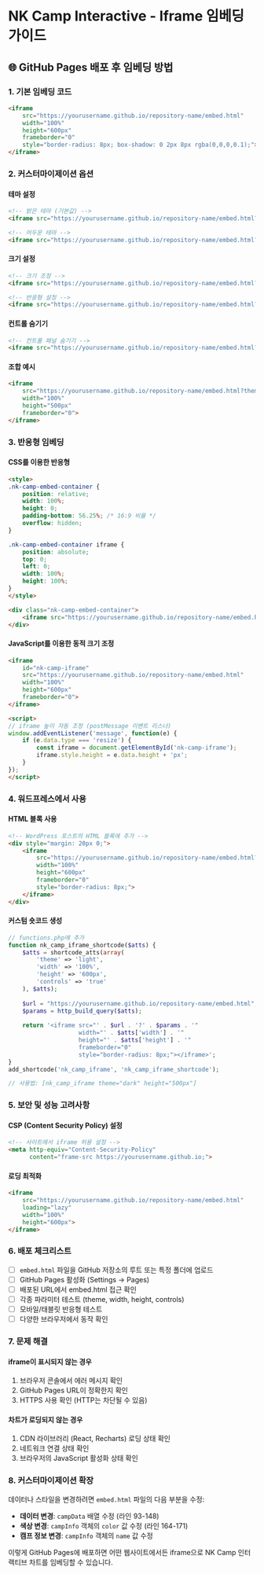# NK Camp Interactive - Iframe 임베딩 가이드

## 🌐 GitHub Pages 배포 후 임베딩 방법

### 1. 기본 임베딩 코드
```html
<iframe 
    src="https://yourusername.github.io/repository-name/embed.html"
    width="100%" 
    height="600px"
    frameborder="0"
    style="border-radius: 8px; box-shadow: 0 2px 8px rgba(0,0,0,0.1);">
</iframe>
```

### 2. 커스터마이제이션 옵션

#### 테마 설정
```html
<!-- 밝은 테마 (기본값) -->
<iframe src="https://yourusername.github.io/repository-name/embed.html?theme=light" ...></iframe>

<!-- 어두운 테마 -->
<iframe src="https://yourusername.github.io/repository-name/embed.html?theme=dark" ...></iframe>
```

#### 크기 설정
```html
<!-- 크기 조정 -->
<iframe src="https://yourusername.github.io/repository-name/embed.html?width=800px&height=500px" ...></iframe>

<!-- 반응형 설정 -->
<iframe src="https://yourusername.github.io/repository-name/embed.html?width=100%&height=600px" ...></iframe>
```

#### 컨트롤 숨기기
```html
<!-- 컨트롤 패널 숨기기 -->
<iframe src="https://yourusername.github.io/repository-name/embed.html?controls=false" ...></iframe>
```

#### 조합 예시
```html
<iframe 
    src="https://yourusername.github.io/repository-name/embed.html?theme=dark&width=100%&height=500px&controls=true"
    width="100%" 
    height="500px"
    frameborder="0">
</iframe>
```

### 3. 반응형 임베딩

#### CSS를 이용한 반응형
```html
<style>
.nk-camp-embed-container {
    position: relative;
    width: 100%;
    height: 0;
    padding-bottom: 56.25%; /* 16:9 비율 */
    overflow: hidden;
}

.nk-camp-embed-container iframe {
    position: absolute;
    top: 0;
    left: 0;
    width: 100%;
    height: 100%;
}
</style>

<div class="nk-camp-embed-container">
    <iframe src="https://yourusername.github.io/repository-name/embed.html" frameborder="0"></iframe>
</div>
```

#### JavaScript를 이용한 동적 크기 조정
```html
<iframe 
    id="nk-camp-iframe"
    src="https://yourusername.github.io/repository-name/embed.html"
    width="100%" 
    height="600px"
    frameborder="0">
</iframe>

<script>
// iframe 높이 자동 조정 (postMessage 이벤트 리스너)
window.addEventListener('message', function(e) {
    if (e.data.type === 'resize') {
        const iframe = document.getElementById('nk-camp-iframe');
        iframe.style.height = e.data.height + 'px';
    }
});
</script>
```

### 4. 워드프레스에서 사용

#### HTML 블록 사용
```html
<!-- WordPress 포스트의 HTML 블록에 추가 -->
<div style="margin: 20px 0;">
    <iframe 
        src="https://yourusername.github.io/repository-name/embed.html?theme=light&height=600px"
        width="100%" 
        height="600px"
        frameborder="0"
        style="border-radius: 8px;">
    </iframe>
</div>
```

#### 커스텀 숏코드 생성
```php
// functions.php에 추가
function nk_camp_iframe_shortcode($atts) {
    $atts = shortcode_atts(array(
        'theme' => 'light',
        'width' => '100%',
        'height' => '600px',
        'controls' => 'true'
    ), $atts);
    
    $url = "https://yourusername.github.io/repository-name/embed.html";
    $params = http_build_query($atts);
    
    return '<iframe src="' . $url . '?' . $params . '" 
                    width="' . $atts['width'] . '" 
                    height="' . $atts['height'] . '" 
                    frameborder="0" 
                    style="border-radius: 8px;"></iframe>';
}
add_shortcode('nk_camp_iframe', 'nk_camp_iframe_shortcode');

// 사용법: [nk_camp_iframe theme="dark" height="500px"]
```

### 5. 보안 및 성능 고려사항

#### CSP (Content Security Policy) 설정
```html
<!-- 사이트에서 iframe 허용 설정 -->
<meta http-equiv="Content-Security-Policy" 
      content="frame-src https://yourusername.github.io;">
```

#### 로딩 최적화
```html
<iframe 
    src="https://yourusername.github.io/repository-name/embed.html"
    loading="lazy"
    width="100%" 
    height="600px">
</iframe>
```

### 6. 배포 체크리스트

- [ ] `embed.html` 파일을 GitHub 저장소의 루트 또는 특정 폴더에 업로드
- [ ] GitHub Pages 활성화 (Settings → Pages)
- [ ] 배포된 URL에서 embed.html 접근 확인
- [ ] 각종 파라미터 테스트 (theme, width, height, controls)
- [ ] 모바일/태블릿 반응형 테스트
- [ ] 다양한 브라우저에서 동작 확인

### 7. 문제 해결

#### iframe이 표시되지 않는 경우
1. 브라우저 콘솔에서 에러 메시지 확인
2. GitHub Pages URL이 정확한지 확인
3. HTTPS 사용 확인 (HTTP는 차단될 수 있음)

#### 차트가 로딩되지 않는 경우
1. CDN 라이브러리 (React, Recharts) 로딩 상태 확인
2. 네트워크 연결 상태 확인
3. 브라우저의 JavaScript 활성화 상태 확인

### 8. 커스터마이제이션 확장

데이터나 스타일을 변경하려면 `embed.html` 파일의 다음 부분을 수정:

- **데이터 변경**: `campData` 배열 수정 (라인 93-148)
- **색상 변경**: `campInfo` 객체의 `color` 값 수정 (라인 164-171)
- **캠프 정보 변경**: `campInfo` 객체의 `name` 값 수정

이렇게 GitHub Pages에 배포하면 어떤 웹사이트에서든 iframe으로 NK Camp 인터랙티브 차트를 임베딩할 수 있습니다.